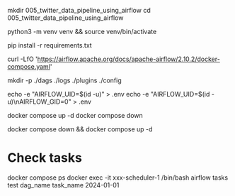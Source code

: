 mkdir 005_twitter_data_pipeline_using_airflow
cd 005_twitter_data_pipeline_using_airflow

python3 -m venv venv && source venv/bin/activate

pip install -r requirements.txt

curl -LfO 'https://airflow.apache.org/docs/apache-airflow/2.10.2/docker-compose.yaml'

mkdir -p ./dags ./logs ./plugins ./config

echo -e "AIRFLOW_UID=$(id -u)" > .env
echo -e "AIRFLOW_UID=$(id -u)\nAIRFLOW_GID=0" > .env

docker compose up -d
docker compose down

docker compose down && docker compose up -d

# Check tasks
docker compose ps
docker exec -it xxx-scheduler-1 /bin/bash
airflow tasks test dag_name task_name 2024-01-01